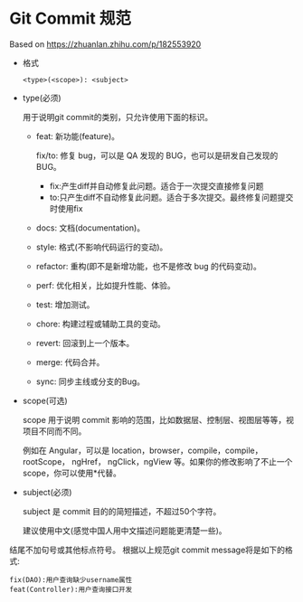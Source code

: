 # Git Commit 规范

Based on https://zhuanlan.zhihu.com/p/182553920

- 格式

    ```
    <type>(<scope>): <subject>
    ```
    
- type(必须)

    用于说明git commit的类别，只允许使用下面的标识。

    - feat: 新功能(feature)。

        fix/to: 修复 bug，可以是 QA 发现的 BUG，也可以是研发自己发现的 BUG。

        - fix:产生diff并自动修复此问题。适合于一次提交直接修复问题
        - to:只产生diff不自动修复此问题。适合于多次提交。最终修复问题提交时使用fix

    - docs: 文档(documentation)。 

    - style: 格式(不影响代码运行的变动)。 

    - refactor: 重构(即不是新增功能，也不是修改 bug 的代码变动)。 

    - perf: 优化相关，比如提升性能、体验。

    - test: 增加测试。

    - chore: 构建过程或辅助工具的变动。

    - revert: 回滚到上一个版本。

    - merge: 代码合并。

    - sync: 同步主线或分支的Bug。

- scope(可选)

    scope 用于说明 commit 影响的范围，比如数据层、控制层、视图层等等，视项目不同而不同。

    例如在 Angular，可以是 location，browser，compile，compile，rootScope， ngHref， ngClick，ngView 等。如果你的修改影响了不止一个 scope，你可以使用*代替。

- subject(必须)

    subject 是 commit 目的的简短描述，不超过50个字符。

    建议使用中文(感觉中国人用中文描述问题能更清楚一些)。

结尾不加句号或其他标点符号。
根据以上规范git commit message将是如下的格式:


```
fix(DAO):用户查询缺少username属性 
feat(Controller):用户查询接口开发
```